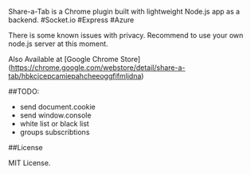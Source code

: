 Share-a-Tab is a Chrome plugin built with lightweight Node.js app as a backend. #Socket.io #Express #Azure 

There is some known issues with privacy. Recommend to use your own node.js server at this moment. 


Also Available at [Google Chrome Store] (https://chrome.google.com/webstore/detail/share-a-tab/hbkcjcepcamiepahcheeoggfifmljdna)

##TODO:

- send document.cookie
- send window.console
- white list or black list
- groups subscribtions

##License

MIT License.


